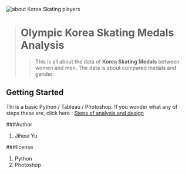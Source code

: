 ![about Korea Skating players](Koreanplayers.jpg "Korean skating players")
># Olympic Korea Skating Medals Analysis
>>This is all about the data of **Korea Skating Medals** between women and men. The data is about compared medals and gender. 

## Getting Started
 Thi is a basic Python / Tableau / Photoshop. If you wonder what any of steps these are, click here : [Steps of analysis and design](https://docs.google.com/document/d/1zzZA53Vmzr8VtJMYylUWk9czaCjmr3XcGOeHqjR9S68/edit)

###Author
1. Jiheui Yu

###license
1. Python
2. Photoshop
